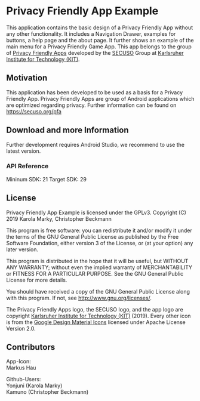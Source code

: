 ﻿# Privacy Friendly App Example

This application contains the basic design of a Privacy Friendly App without any other functionality. It includes a Navigation Drawer, examples for buttons, a help page and the about page. It further shows an example of the main menu for a Privacy Friendly Game App. This app belongs to the group of [Privacy Friendly Apps](https://secuso.org/pfa) developed by the [SECUSO](https://secuso.org/) Group at [Karlsruher Institute for Technology (KIT)](https://www.kit.edu).

## Motivation

This application has been developed to be used as a basis for a Privacy Friendly App. Privacy Friendly Apps are group of Android applications which are optimized regarding privacy. Further information can be found on https://secuso.org/pfa

## Download and more Information

Further development requires Android Studio, we recommend to use the latest version.
 
### API Reference

Mininum SDK: 21
Target SDK: 29 

## License

Privacy Friendly App Example is licensed under the GPLv3.
Copyright (C) 2019 Karola Marky, Christopher Beckmann

This program is free software: you can redistribute it and/or modify
it under the terms of the GNU General Public License as published by
the Free Software Foundation, either version 3 of the License, or
(at your option) any later version.

This program is distributed in the hope that it will be useful,
but WITHOUT ANY WARRANTY; without even the implied warranty of
MERCHANTABILITY or FITNESS FOR A PARTICULAR PURPOSE.  See the
GNU General Public License for more details.

You should have received a copy of the GNU General Public License
along with this program. If not, see <http://www.gnu.org/licenses/>.

The Privacy Friendly Apps logo, the SECUSO logo, and the app logo are copyright [Karlsruher Institute for Technology (KIT)](https://www.kit.edu) (2019). Every other icon is from the [Google Design Material Icons](https://material.io/resources/icons/?style=baseline) licensed under Apache License Version 2.0.


## Contributors

App-Icon: <br />
Markus Hau<br />

Github-Users: <br />
Yonjuni (Karola Marky)<br />
Kamuno (Christopher Beckmann)
